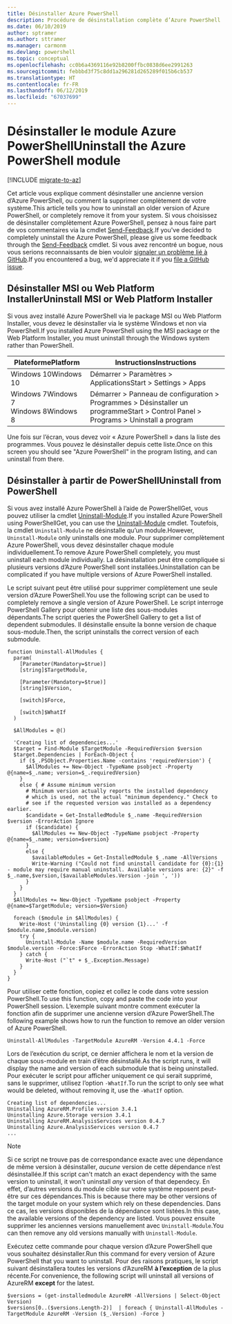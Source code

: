```yaml
---
title: Désinstaller Azure PowerShell
description: Procédure de désinstallation complète d’Azure PowerShell
ms.date: 06/10/2019
author: sptramer
ms.author: sttramer
ms.manager: carmonm
ms.devlang: powershell
ms.topic: conceptual
ms.openlocfilehash: cc0b6a4369116e92b8200ffbc0838d6ee2991263
ms.sourcegitcommit: febbbd3f75c8dd1a296281d265289f015b6cb537
ms.translationtype: HT
ms.contentlocale: fr-FR
ms.lasthandoff: 06/12/2019
ms.locfileid: "67037699"
---
```

# <a name="uninstall-the-azure-powershell-module"></a><span data-ttu-id="46dd4-103">Désinstaller le module Azure PowerShell</span><span class="sxs-lookup"><span data-stu-id="46dd4-103">Uninstall the Azure PowerShell module</span></span>

[!INCLUDE [migrate-to-az](../includes/migrate-to-az.md)]

<span data-ttu-id="46dd4-104">Cet article vous explique comment désinstaller une ancienne version d’Azure PowerShell, ou comment la supprimer complètement de votre système.</span><span class="sxs-lookup"><span data-stu-id="46dd4-104">This article tells you how to uninstall an older version of Azure PowerShell, or completely remove it from your system.</span></span> <span data-ttu-id="46dd4-105">Si vous choisissez de désinstaller complètement Azure PowerShell, pensez à nous faire part de vos commentaires via la cmdlet [Send-Feedback](/powershell/module/azurerm.profile/send-feedback).</span><span class="sxs-lookup"><span data-stu-id="46dd4-105">If you've decided to completely uninstall the Azure PowerShell, please give us some feedback through the [Send-Feedback](/powershell/module/azurerm.profile/send-feedback) cmdlet.</span></span>
<span data-ttu-id="46dd4-106">Si vous avez rencontré un bogue, nous vous serions reconnaissants de bien vouloir [signaler un problème lié à GitHub](https://github.com/azure/azure-powershell/issues).</span><span class="sxs-lookup"><span data-stu-id="46dd4-106">If you encountered a bug, we'd appreciate it if you [file a GitHub issue](https://github.com/azure/azure-powershell/issues).</span></span>

## <a name="uninstall-msi-or-web-platform-installer"></a><span data-ttu-id="46dd4-107">Désinstaller MSI ou Web Platform Installer</span><span class="sxs-lookup"><span data-stu-id="46dd4-107">Uninstall MSI or Web Platform Installer</span></span>

<span data-ttu-id="46dd4-108">Si vous avez installé Azure PowerShell via le package MSI ou Web Platform Installer, vous devez le désinstaller via le système Windows et non via PowerShell.</span><span class="sxs-lookup"><span data-stu-id="46dd4-108">If you installed Azure PowerShell using the MSI package or the Web Platform Installer, you must uninstall through the Windows system rather than PowerShell.</span></span>

| <span data-ttu-id="46dd4-109">Plateforme</span><span class="sxs-lookup"><span data-stu-id="46dd4-109">Platform</span></span> | <span data-ttu-id="46dd4-110">Instructions</span><span class="sxs-lookup"><span data-stu-id="46dd4-110">Instructions</span></span> |
|----------|--------------|
| <span data-ttu-id="46dd4-111">Windows 10</span><span class="sxs-lookup"><span data-stu-id="46dd4-111">Windows 10</span></span> | <span data-ttu-id="46dd4-112">Démarrer > Paramètres > Applications</span><span class="sxs-lookup"><span data-stu-id="46dd4-112">Start > Settings > Apps</span></span> |
| <span data-ttu-id="46dd4-113">Windows 7</span><span class="sxs-lookup"><span data-stu-id="46dd4-113">Windows 7</span></span> </br><span data-ttu-id="46dd4-114">Windows 8</span><span class="sxs-lookup"><span data-stu-id="46dd4-114">Windows 8</span></span> | <span data-ttu-id="46dd4-115">Démarrer > Panneau de configuration > Programmes > Désinstaller un programme</span><span class="sxs-lookup"><span data-stu-id="46dd4-115">Start > Control Panel > Programs > Uninstall a program</span></span> |

<span data-ttu-id="46dd4-116">Une fois sur l’écran, vous devez voir « Azure PowerShell » dans la liste des programmes. Vous pouvez le désinstaller depuis cette liste.</span><span class="sxs-lookup"><span data-stu-id="46dd4-116">Once on this screen you should see "Azure PowerShell" in the program listing, and can uninstall from there.</span></span>

## <a name="uninstall-from-powershell"></a><span data-ttu-id="46dd4-117">Désinstaller à partir de PowerShell</span><span class="sxs-lookup"><span data-stu-id="46dd4-117">Uninstall from PowerShell</span></span>

<span data-ttu-id="46dd4-118">Si vous avez installé Azure PowerShell à l’aide de PowerShellGet, vous pouvez utiliser la cmdlet [Uninstall-Module](/powershell/module/powershellget/uninstall-module).</span><span class="sxs-lookup"><span data-stu-id="46dd4-118">If you installed Azure PowerShell using PowerShellGet, you can use the [Uninstall-Module](/powershell/module/powershellget/uninstall-module) cmdlet.</span></span> <span data-ttu-id="46dd4-119">Toutefois, la cmdlet `Uninstall-Module` ne désinstalle qu’un module.</span><span class="sxs-lookup"><span data-stu-id="46dd4-119">However, `Uninstall-Module` only uninstalls one module.</span></span> <span data-ttu-id="46dd4-120">Pour supprimer complètement Azure PowerShell, vous devez désinstaller chaque module individuellement.</span><span class="sxs-lookup"><span data-stu-id="46dd4-120">To remove Azure PowerShell completely, you must uninstall each module individually.</span></span> <span data-ttu-id="46dd4-121">La désinstallation peut être compliquée si plusieurs versions d’Azure PowerShell sont installées.</span><span class="sxs-lookup"><span data-stu-id="46dd4-121">Uninstallation can be complicated if you have multiple versions of Azure PowerShell installed.</span></span>

<span data-ttu-id="46dd4-122">Le script suivant peut être utilisé pour supprimer complètement une seule version d’Azure PowerShell.</span><span class="sxs-lookup"><span data-stu-id="46dd4-122">You use the following script can be used to completely remove a single version of Azure PowerShell.</span></span> <span data-ttu-id="46dd4-123">Le script interroge PowerShell Gallery pour obtenir une liste des sous-modules dépendants.</span><span class="sxs-lookup"><span data-stu-id="46dd4-123">The script queries the PowerShell Gallery to get a list of dependent submodules.</span></span> <span data-ttu-id="46dd4-124">Il désinstalle ensuite la bonne version de chaque sous-module.</span><span class="sxs-lookup"><span data-stu-id="46dd4-124">Then, the script uninstalls the correct version of each submodule.</span></span>

```powershell-interactive
function Uninstall-AllModules {
  param(
    [Parameter(Mandatory=$true)]
    [string]$TargetModule,

    [Parameter(Mandatory=$true)]
    [string]$Version,

    [switch]$Force,

    [switch]$WhatIf
  )
  
  $AllModules = @()
  
  'Creating list of dependencies...'
  $target = Find-Module $TargetModule -RequiredVersion $version
  $target.Dependencies | ForEach-Object {
    if ($_.PSObject.Properties.Name -contains 'requiredVersion') {
      $AllModules += New-Object -TypeName psobject -Property @{name=$_.name; version=$_.requiredVersion}
    }
    else { # Assume minimum version
      # Minimum version actually reports the installed dependency
      # which is used, not the actual "minimum dependency." Check to
      # see if the requested version was installed as a dependency earlier.
      $candidate = Get-InstalledModule $_.name -RequiredVersion $version -ErrorAction Ignore
      if ($candidate) {
        $AllModules += New-Object -TypeName psobject -Property @{name=$_.name; version=$version}
      }
      else {
        $availableModules = Get-InstalledModule $_.name -AllVersions
        Write-Warning ("Could not find uninstall candidate for {0}:{1} - module may require manual uninstall. Available versions are: {2}" -f $_.name,$version,($availableModules.Version -join ', '))
      }
    }
  }
  $AllModules += New-Object -TypeName psobject -Property @{name=$TargetModule; version=$Version}

  foreach ($module in $AllModules) {
    Write-Host ('Uninstalling {0} version {1}...' -f $module.name,$module.version)
    try {
      Uninstall-Module -Name $module.name -RequiredVersion $module.version -Force:$Force -ErrorAction Stop -WhatIf:$WhatIf
    } catch {
      Write-Host ("`t" + $_.Exception.Message)
    }
  }
}
```

<span data-ttu-id="46dd4-125">Pour utiliser cette fonction, copiez et collez le code dans votre session PowerShell.</span><span class="sxs-lookup"><span data-stu-id="46dd4-125">To use this function, copy and paste the code into your PowerShell session.</span></span> <span data-ttu-id="46dd4-126">L’exemple suivant montre comment exécuter la fonction afin de supprimer une ancienne version d’Azure PowerShell.</span><span class="sxs-lookup"><span data-stu-id="46dd4-126">The following example shows how to run the function to remove an older version of Azure PowerShell.</span></span>

```powershell-interactive
Uninstall-AllModules -TargetModule AzureRM -Version 4.4.1 -Force
```

<span data-ttu-id="46dd4-127">Lors de l’exécution du script, ce dernier affichera le nom et la version de chaque sous-module en train d’être désinstallé.</span><span class="sxs-lookup"><span data-stu-id="46dd4-127">As the script runs, it will display the name and version of each submodule that is being uninstalled.</span></span> <span data-ttu-id="46dd4-128">Pour exécuter le script pour afficher uniquement ce qui serait supprimé, sans le supprimer, utilisez l’option `-WhatIf`.</span><span class="sxs-lookup"><span data-stu-id="46dd4-128">To run the script to only see what would be deleted, without removing it, use the `-WhatIf` option.</span></span>

```output
Creating list of dependencies...
Uninstalling AzureRM.Profile version 3.4.1
Uninstalling Azure.Storage version 3.4.1
Uninstalling AzureRM.AnalysisServices version 0.4.7
Uninstalling Azure.AnalysisServices version 0.4.7
...
```

> [!NOTE]
> <span data-ttu-id="46dd4-129">Si ce script ne trouve pas de correspondance exacte avec une dépendance de même version à désinstaller, _aucune_ version de cette dépendance n’est désinstallée.</span><span class="sxs-lookup"><span data-stu-id="46dd4-129">If this script can't match an exact dependency with the same version to uninstall, it won't uninstall _any_ version of that dependecy.</span></span> <span data-ttu-id="46dd4-130">En effet, d’autres versions du module cible sur votre système reposent peut-être sur ces dépendances.</span><span class="sxs-lookup"><span data-stu-id="46dd4-130">This is because there may be other versions of the target module on your system which rely on these dependencies.</span></span> <span data-ttu-id="46dd4-131">Dans ce cas, les versions disponibles de la dépendance sont listées.</span><span class="sxs-lookup"><span data-stu-id="46dd4-131">In this case, the available versions of the dependency are listed.</span></span>
> <span data-ttu-id="46dd4-132">Vous pouvez ensuite supprimer les anciennes versions manuellement avec `Uninstall-Module`.</span><span class="sxs-lookup"><span data-stu-id="46dd4-132">You can then remove any old versions manually with `Uninstall-Module`.</span></span>


<span data-ttu-id="46dd4-133">Exécutez cette commande pour chaque version d’Azure PowerShell que vous souhaitez désinstaller.</span><span class="sxs-lookup"><span data-stu-id="46dd4-133">Run this command for every version of Azure PowerShell that you want to uninstall.</span></span> <span data-ttu-id="46dd4-134">Pour des raisons pratiques, le script suivant désinstallera toutes les versions d’AzureRM __à l’exception__ de la plus récente.</span><span class="sxs-lookup"><span data-stu-id="46dd4-134">For convenience, the following script will uninstall all versions of AzureRM __except__ for the latest.</span></span>

```powershell-interactive
$versions = (get-installedmodule AzureRM -AllVersions | Select-Object Version)
$versions[0..($versions.Length-2)]  | foreach { Uninstall-AllModules -TargetModule AzureRM -Version ($_.Version) -Force }
```
